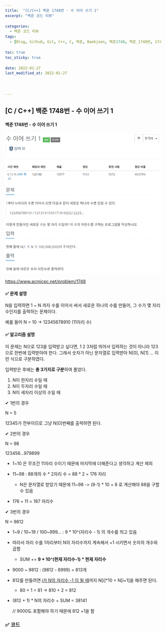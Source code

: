 ```yaml
---
title:  "[C/C++] 백준 1748번 - 수 이어 쓰기 1"
excerpt: "백준 코드 리뷰"

categories:
  - 백준 코드 리뷰
tags:
  - [Blog, Github, Git, C++, C, 백준, Baekjoon, 백준1748, 백준_1748번, 1748번, c++_1748, 1748_c++]

toc: true
toc_sticky: true
 
date: 2022-01-27
last_modified_at: 2022-01-27



---
```


## [C / C++] 백준 1748번 - 수 이어 쓰기 1

#### 백준 1748번 - 수 이어 쓰기 1

![1748](https://github.com/2hyunjinn/2hyunjinn.github.io/blob/master/images/Baekjoon_1748-posting/1748.PNG?raw=true)



<https://www.acmicpc.net/problem/1748>



#### ✅ 문제 설명

N을 입력하면 1 ~ N 까지 수를 이어서 써서 새로운 하나의 수를 만들어, 그 수가 몇 자리 수인지를 출력하는 문제이다.

예를 들어 N = 10 -> 12345678910  (11자리 수)



#### ✅ 알고리즘 설명

이 문제는 N으로 123을 입력받고 싶다면, 1 2 3처럼 띄어서 입력하는 것이 아니라 123으로 한번에 입력받아야 한다. 그래서 숫자가 아닌 문자열로 입력받아 N[0], N[1] ... 이런 식으로 구분하였다. 

입력받은 후에는 **총 3가지로 구분**하여 풀었다.

1. N이 한자리 수일 때
2. N이 두자리 수일 때
3. N이 세자리 이상의 수일 때



✔ 1번의 경우

N = 5

12345가 전부이므로 그냥 N[0]번째를 출력하면 된다.



✔ 2번의 경우

N = 98

123456...979899

* 1~10 은 무조건 11자리 수이기 때문에 마지막에 더해준다고 생각하고 계산 제외
* 11~98 : 88개의 수 * 2자리 수 = 88 * 2 = 176 자리
  * N은 문자열로 받았기 때문에 11~98 -> (9-1) * 10 + 8 로 계산해야 88을 구할 수 있음

* 176 + 11 = 187 자리수

  

✔ 3번의 경우

N = 9812

* 1~9 / 10~19 / 100~999... :  9 * 10^(자리수 - 1) 의 개수를 띄고 있음

* 따라서 자리 수를 1자리부터 N의 자리수까지 계속해서 +1 시키면서 숫자의 개수와 곱함

  * SUM +=  **9 * 10^(현재 자리수-1) * 현재 자리수** 

  

* 9000 ~ 9812 : (9812 - 8999) = 813개

* 812를 만들려면 <u>i가 N의 자리수 -1 이 될 때</u>까지 N[i]*10 + N[i+1]을 해주면 된다.

  * 80 + 1 = 81 -> 810 + 2 = 812 

* (812 + 1) * N의 자리수 + SUM = 38141

  // 9000도 포함해야 하기 때문에 812 +1을 함



### ✅ 코드

<script src="https://gist.github.com/2hyunjinn/5f681d768cfb1dd33eed71449e65b856.js"></script>

